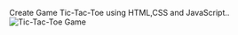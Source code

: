 Create Game Tic-Tac-Toe using HTML,CSS and JavaScript..![Tic-Tac-Toe Game](https://github.com/user-attachments/assets/e2c4df2a-1a16-48d8-a92a-d91be1d47ed4)
